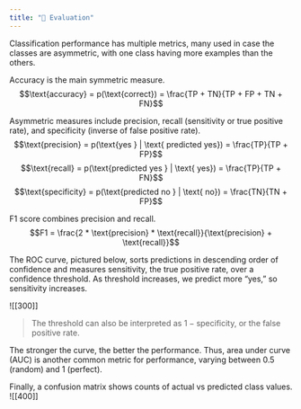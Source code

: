 ```yaml
---
title: "💯 Evaluation"
---
```

Classification performance has multiple metrics, many used in case the classes are asymmetric, with one class having more examples than the others.

Accuracy is the main symmetric measure.
$$\text{accuracy} = p(\text{correct}) = \frac{TP + TN}{TP + FP + TN + FN}$$

Asymmetric measures include precision, recall (sensitivity or true positive rate), and specificity (inverse of false positive rate).
$$\text{precision} = p(\text{yes } | \text{ predicted yes}) = \frac{TP}{TP + FP}$$
$$\text{recall} = p(\text{predicted yes } | \text{ yes}) = \frac{TP}{TP + FN}$$
$$\text{specificity} = p(\text{predicted no } | \text{ no}) = \frac{TN}{TN + FP}$$

F1 score combines precision and recall.
$$F1 = \frac{2 * \text{precision} * \text{recall}}{\text{precision} + \text{recall}}$$

The ROC curve, pictured below, sorts predictions in descending order of confidence and measures sensitivity, the true positive rate, over a confidence threshold. As threshold increases, we predict more “yes,” so sensitivity increases.

![[300]]

> The threshold can also be interpreted as $1 - \text{specificity}$, or the false positive rate.

The stronger the curve, the better the performance. Thus, area under curve (AUC) is another common metric for performance, varying between $0.5$ (random) and $1$ (perfect).

Finally, a confusion matrix shows counts of actual vs predicted class values.
![[400]]